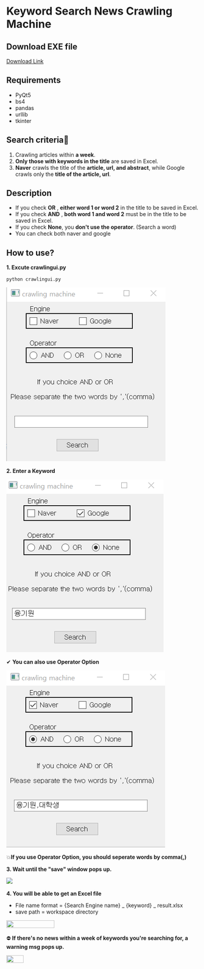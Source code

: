 # Keyword Search News Crawling Machine

## Download EXE file
<a href='https://drive.google.com/file/d/1rzjaLD646fLgKVGpQuXMqZuCbaa6oY9F/view?usp=sharing'>Download Link</a>

## Requirements
 - PyQt5
 - bs4
 - pandas
 - urllib
 - tkinter

## Search criteria🧐
1. Crawling articles within **a week**.
2. **Only those with keywords in the title** are saved in Excel.
3. **Naver** crawls the title of the **article, url, and abstract**, while Google crawls only the **title of the article, url**.

## Description
- If you check **OR** ,  **either word 1 or word 2** in the title to be saved in Excel.
- If you check **AND** , **both word 1 and word 2** must be in the title to be saved in Excel.
- If you check **None**, you **don't use the operator**. (Search a word)
- You can check both naver and google

## How to use?

**1. Excute crawlingui.py**
```
python crawlingui.py
```
 
<img src='https://github.com/AICT-CVAI/News_keyword_crawling/blob/master/img/display.png?raw=true'></img>


**2. Enter a Keyword**

<img src='https://github.com/AICT-CVAI/News_keyword_crawling/blob/master/img/check2.png?raw=true'></img>


✔ **You can also use Operator Option**

<img src="https://github.com/AICT-CVAI/News_keyword_crawling/blob/master/img/check1.png?raw=true"></img>

💥**If you use Operator Option, you should seperate words by comma(,)**

**3. Wait until the "save" window pops up.**

<img src='https://user-images.githubusercontent.com/47775179/119303582-f9ff9d00-bca0-11eb-80e7-b0c0a8bdf8af.png'></img>

**4. You will be able to get an Excel file**
- File name format = {Search Engine name} _ {keyword} _ result.xlsx
- save path = workspace directory

<img width="50%" height="50%" src='https://user-images.githubusercontent.com/47775179/119303580-f8ce7000-bca0-11eb-8412-e33b4fcb7334.png'></img>


⛔ **If there's no news within a week of keywords you're searching for, a warning msg pops up.**

<img width="30%" height="30%" src='https://user-images.githubusercontent.com/47775179/119303588-fb30ca00-bca0-11eb-9317-9cd38c60f523.png'></img>
